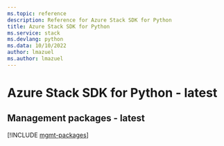 ```yaml
---
ms.topic: reference
description: Reference for Azure Stack SDK for Python
title: Azure Stack SDK for Python
ms.service: stack
ms.devlang: python
ms.data: 10/10/2022
author: lmazuel
ms.author: lmazuel
---
```

# Azure Stack SDK for Python - latest

## Management packages - latest
[!INCLUDE [mgmt-packages](stack-mgmt-index.md)]